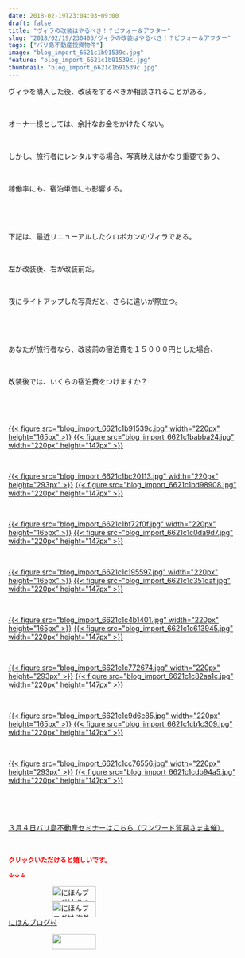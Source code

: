 ```yaml
---
date: 2018-02-19T23:04:03+09:00
draft: false
title: "ヴィラの改装はやるべき！？ビフォー＆アフター"
slug: "2018/02/19/230403/ヴィラの改装はやるべき！？ビフォー＆アフター"
tags: ["バリ島不動産投資物件"]
image: "blog_import_6621c1b91539c.jpg"
feature: "blog_import_6621c1b91539c.jpg"
thumbnail: "blog_import_6621c1b91539c.jpg"
---
```

<p>ヴィラを購入した後、改装をするべきか相談されることがある。</p><p> </p><p>オーナー様としては、余計なお金をかけたくない。</p><p> </p><p>しかし、旅行者にレンタルする場合、写真映えはかなり重要であり、</p><p> </p><p>稼働率にも、宿泊単価にも影響する。</p><p> </p><p> </p><p>下記は、最近リニューアルしたクロボカンのヴィラである。</p><p> </p><p>左が改装後、右が改装前だ。</p><p> </p><p>夜にライトアップした写真だと、さらに違いが際立つ。</p><p> </p><p> </p><p>あなたが旅行者なら、改装前の宿泊費を１５０００円とした場合、</p><p> </p><p>改装後では、いくらの宿泊費をつけますか？</p><p> </p><p> </p><p><a href="blog_import_6621c1b91539c.jpg">{{< figure src="blog_import_6621c1b91539c.jpg" width="220px" height="165px" >}}</a> <a href="blog_import_6621c1babba24.jpg">{{< figure src="blog_import_6621c1babba24.jpg" width="220px" height="147px" >}}</a></p><p> </p><p><a href="blog_import_6621c1bc20113.jpg">{{< figure src="blog_import_6621c1bc20113.jpg" width="220px" height="293px" >}}</a> <a href="blog_import_6621c1bd98908.jpg">{{< figure src="blog_import_6621c1bd98908.jpg" width="220px" height="147px" >}}</a></p><p> </p><p><a href="blog_import_6621c1bf72f0f.jpg">{{< figure src="blog_import_6621c1bf72f0f.jpg" width="220px" height="165px" >}}</a> <a href="blog_import_6621c1c0da9d7.jpg">{{< figure src="blog_import_6621c1c0da9d7.jpg" width="220px" height="147px" >}}</a></p><p> </p><p><a href="blog_import_6621c1c195597.jpg">{{< figure src="blog_import_6621c1c195597.jpg" width="220px" height="165px" >}}</a> <a href="blog_import_6621c1c351daf.jpg">{{< figure src="blog_import_6621c1c351daf.jpg" width="220px" height="147px" >}}</a></p><p> </p><p><a href="blog_import_6621c1c4b1401.jpg">{{< figure src="blog_import_6621c1c4b1401.jpg" width="220px" height="165px" >}}</a> <a href="blog_import_6621c1c613945.jpg">{{< figure src="blog_import_6621c1c613945.jpg" width="220px" height="147px" >}}</a></p><p> </p><p><a href="blog_import_6621c1c772674.jpg">{{< figure src="blog_import_6621c1c772674.jpg" width="220px" height="293px" >}}</a> <a href="blog_import_6621c1c82aa1c.jpg">{{< figure src="blog_import_6621c1c82aa1c.jpg" width="220px" height="147px" >}}</a></p><p> </p><p><a href="blog_import_6621c1c9d6e85.jpg">{{< figure src="blog_import_6621c1c9d6e85.jpg" width="220px" height="165px" >}}</a> <a href="blog_import_6621c1cb1c309.jpg">{{< figure src="blog_import_6621c1cb1c309.jpg" width="220px" height="147px" >}}</a></p><p> </p><p><a href="blog_import_6621c1cc76556.jpg">{{< figure src="blog_import_6621c1cc76556.jpg" width="220px" height="293px" >}}</a> <a href="blog_import_6621c1cdb94a5.jpg">{{< figure src="blog_import_6621c1cdb94a5.jpg" width="220px" height="147px" >}}</a></p><p> </p><p> </p><p><a href="index.html" target="_blank">３月４日バリ島不動産セミナーはこちら（ワンワード貿易さま主催）</a></p><p> </p><p><font color="#ff0000" size="2"><strong>クリックいただけると嬉しいです。</strong></font></p><p><font color="#ff0000" size="2"><strong>↓↓↓</strong></font></p><p><a href="ranking.html?p_cid=01260127" id="&amp;blogmura_banner" target="_blank"><img alt="にほんブログ村 その他生活ブログ 不動産投資へ" border="0" height="31" src="data:image/svg+xml;charset=utf-8,%3Csvg%20xmlns%3D%22http%3A%2F%2Fwww.w3.org%2F2000%2Fsvg%22%20title%3D%22Placeholder%20for%20Images%22%20role%3D%22presentation%22%20viewBox%3D%220%200%2088%2031%22%20%2F%3E" width="88" data-src="https://img-proxy.blog-video.jp/images?url=http%3A%2F%2Flife.blogmura.com%2Fhudousantoushi%2Fimg%2Fhudousantoushi88_31.gif" style="aspect-ratio: auto 88 / 31;"/><noscript><img alt="にほんブログ村 その他生活ブログ 不動産投資へ" border="0" height="31" src="https://img-proxy.blog-video.jp/images?url=http%3A%2F%2Flife.blogmura.com%2Fhudousantoushi%2Fimg%2Fhudousantoushi88_31.gif" width="88"></noscript></a><br/><a href="ranking.html?p_cid=01260127" target="_blank"><img alt="にほんブログ村 海外生活ブログ バリ島情報へ" border="0" height="31" src="data:image/svg+xml;charset=utf-8,%3Csvg%20xmlns%3D%22http%3A%2F%2Fwww.w3.org%2F2000%2Fsvg%22%20title%3D%22Placeholder%20for%20Images%22%20role%3D%22presentation%22%20viewBox%3D%220%200%2088%2031%22%20%2F%3E" width="88" data-src="https://img-proxy.blog-video.jp/images?url=http%3A%2F%2Foverseas.blogmura.com%2Fbali%2Fimg%2Fbali88_31.gif" style="aspect-ratio: auto 88 / 31;"/><noscript><img alt="にほんブログ村 海外生活ブログ バリ島情報へ" border="0" height="31" src="https://img-proxy.blog-video.jp/images?url=http%3A%2F%2Foverseas.blogmura.com%2Fbali%2Fimg%2Fbali88_31.gif" width="88"></noscript></a><br/><a href="ranking.html?p_cid=01260127" target="_blank">にほんブログ村</a></p><p><a href="link.php?1804582" title="人気ブログランキングへ"><img border="0" height="31" src="data:image/svg+xml;charset=utf-8,%3Csvg%20xmlns%3D%22http%3A%2F%2Fwww.w3.org%2F2000%2Fsvg%22%20title%3D%22Placeholder%20for%20Images%22%20role%3D%22presentation%22%20viewBox%3D%220%200%2088%2031%22%20%2F%3E" width="88" data-src="https://blog.with2.net/img/banner/banner_22.gif" style="aspect-ratio: auto 88 / 31;"/><noscript><img border="0" height="31" src="https://blog.with2.net/img/banner/banner_22.gif" width="88"></noscript></a></p><p> </p><p> </p>

